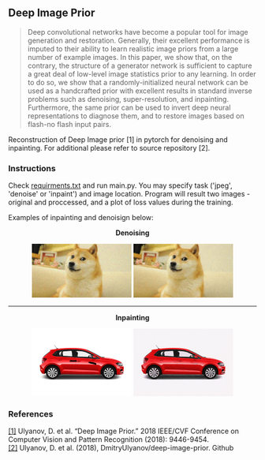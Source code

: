 <h2>Deep Image Prior</h2>

> Deep convolutional networks have become a popular tool for image generation and restoration. 
> Generally, their excellent performance is imputed to their ability to learn realistic image priors from a large number of example images. In this paper, we show that, on the contrary, the structure of a generator network is sufficient to capture a great deal of low-level image statistics prior to any learning. In order to do so, we show that a randomly-initialized neural network can be used as a handcrafted prior with excellent results in standard inverse problems such as denoising, super-resolution, and inpainting.
> Furthermore, the same prior can be used to invert deep neural representations to diagnose them, and to restore images based on flash-no flash input pairs.

Reconstruction of Deep Image prior [1] in pytorch for denoising and inpainting. 
For additional please refer to source repository [2].  

<h3>Instructions</h3>

Check [requirments.txt](https://github.com/Sergo2020/Deep_Image_Prior_pytorch/blob/master/requirements.txt) and run main.py. You may specify task ('jpeg', 'denoise' or 'inpaint') and image location. 
Program will result two images - original and proccessed, and a plot of loss values during the training.

Examples of inpainting and denoisign below:

<p align="center">
  <strong> Denoising </strong>
</p>

<p align="center">
  <img src="https://github.com/Sergo2020/Deep_Image_Prior_pytorch/blob/master/results/doge_noise.png" width="40%"  alt="Noisy doge" />
  <img src="https://github.com/Sergo2020/Deep_Image_Prior_pytorch/blob/master/results/doge_denoised.png" width="40%" alt="Doge denoised" />
</p>
<p align="center">
  <hr size="0" width="100%"> 
</p>
<p align="center">
  <strong> Inpainting </strong>
</p>
<p align="center">
  <img src="https://github.com/Sergo2020/Deep_Image_Prior_pytorch/blob/master/results/car_paint.png" width="40%"  alt="Scratched car" />
  <img src="https://github.com/Sergo2020/Deep_Image_Prior_pytorch/blob/master/results/car_clean.png" width="40%"  alt="Car" />
</p>

<h3>References</h3>

[[1]](https://sites.skoltech.ru/app/data/uploads/sites/25/2018/04/deep_image_prior.pdf) Ulyanov, D. et al. “Deep Image Prior.” 2018 IEEE/CVF Conference on Computer Vision and Pattern Recognition (2018): 9446-9454.  
[[2]](https://github.com/DmitryUlyanov/deep-image-prior) Ulyanov, D. et al. (2018), 
DmitryUlyanov/deep-image-prior. Github
